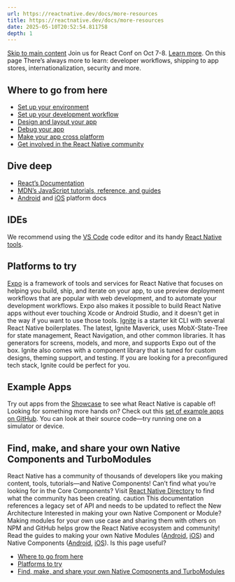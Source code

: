 ```yaml
---
url: https://reactnative.dev/docs/more-resources
title: https://reactnative.dev/docs/more-resources
date: 2025-05-10T20:52:54.811758
depth: 1
---
```


[Skip to main content](https://reactnative.dev/docs/more-resources#__docusaurus_skipToContent_fallback)
Join us for React Conf on Oct 7-8. [Learn more](https://conf.react.dev).
On this page
There’s always more to learn: developer workflows, shipping to app stores, internationalization, security and more.
## Where to go from here[​](https://reactnative.dev/docs/more-resources#where-to-go-from-here "Direct link to Where to go from here")
  * [Set up your environment](https://reactnative.dev/docs/environment-setup)
  * [Set up your development workflow](https://reactnative.dev/docs/running-on-device)
  * [Design and layout your app](https://reactnative.dev/docs/flexbox)
  * [Debug your app](https://reactnative.dev/docs/debugging)
  * [Make your app cross platform](https://reactnative.dev/docs/platform-specific-code)
  * [Get involved in the React Native community](https://reactnative.dev/community/overview)


## Dive deep[​](https://reactnative.dev/docs/more-resources#dive-deep "Direct link to Dive deep")
  * [React’s Documentation](https://react.dev/learn)
  * [MDN’s JavaScript tutorials, reference, and guides](https://developer.mozilla.org/en-US/docs/Web/JavaScript)
  * [Android](https://developer.android.com/docs) and [iOS](https://developer.apple.com/documentation/uikit) platform docs


## IDEs[​](https://reactnative.dev/docs/more-resources#ides "Direct link to IDEs")
We recommend using the [VS Code](https://code.visualstudio.com/) code editor and its handy [React Native tools](https://marketplace.visualstudio.com/items?itemName=msjsdiag.vscode-react-native).
## Platforms to try[​](https://reactnative.dev/docs/more-resources#platforms-to-try "Direct link to Platforms to try")
[Expo](https://docs.expo.dev/) is a framework of tools and services for React Native that focuses on helping you build, ship, and iterate on your app, to use preview deployment workflows that are popular with web development, and to automate your development workflows. Expo also makes it possible to build React Native apps without ever touching Xcode or Android Studio, and it doesn't get in the way if you want to use those tools.
[Ignite](https://github.com/infinitered/ignite) is a starter kit CLI with several React Native boilerplates. The latest, Ignite Maverick, uses MobX-State-Tree for state management, React Navigation, and other common libraries. It has generators for screens, models, and more, and supports Expo out of the box. Ignite also comes with a component library that is tuned for custom designs, theming support, and testing. If you are looking for a preconfigured tech stack, Ignite could be perfect for you.
## Example Apps[​](https://reactnative.dev/docs/more-resources#example-apps "Direct link to Example Apps")
Try out apps from the [Showcase](https://reactnative.dev/showcase) to see what React Native is capable of! Looking for something more hands on? Check out this [set of example apps on GitHub](https://github.com/ReactNativeNews/React-Native-Apps). You can look at their source code—try running one on a simulator or device.
## Find, make, and share your own Native Components and TurboModules[​](https://reactnative.dev/docs/more-resources#find-make-and-share-your-own-native-components-and-turbomodules "Direct link to Find, make, and share your own Native Components and TurboModules")
React Native has a community of thousands of developers like you making content, tools, tutorials—and Native Components!
Can’t find what you’re looking for in the Core Components? Visit [React Native Directory](https://reactnative.directory) to find what the community has been creating.
caution
This documentation references a legacy set of API and needs to be updated to reflect the New Architecture
Interested in making your own Native Component or Module? Making modules for your own use case and sharing them with others on NPM and GitHub helps grow the React Native ecosystem and community! Read the guides to making your own Native Modules ([Android](https://reactnative.dev/docs/legacy/native-modules-android), [iOS](https://reactnative.dev/docs/legacy/native-modules-ios)) and Native Components ([Android](https://reactnative.dev/docs/legacy/native-components-android), [iOS](https://reactnative.dev/docs/legacy/native-components-ios)).
Is this page useful?
  * [Where to go from here](https://reactnative.dev/docs/more-resources#where-to-go-from-here)
  * [Platforms to try](https://reactnative.dev/docs/more-resources#platforms-to-try)
  * [Find, make, and share your own Native Components and TurboModules](https://reactnative.dev/docs/more-resources#find-make-and-share-your-own-native-components-and-turbomodules)



